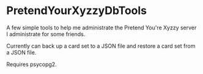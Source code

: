PretendYourXyzzyDbTools
=======================

A few simple tools to help me administrate the Pretend You're Xyzzy server I administrate for some friends.

Currently can back up a card set to a JSON file and restore a card set from a JSON file.

Requires psycopg2.
